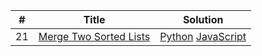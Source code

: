 
| # | Title | Solution |
|---| ----- | -------- |
| 21 | [Merge Two Sorted Lists](https://leetcode.com/problems/merge-two-sorted-lists/) | [Python](https://github.com/niedexi/leetcode/blob/master/Python/0021.py) [JavaScript](https://github.com/niedexi/leetcode/blob/master/JavaScript/0021.js) |